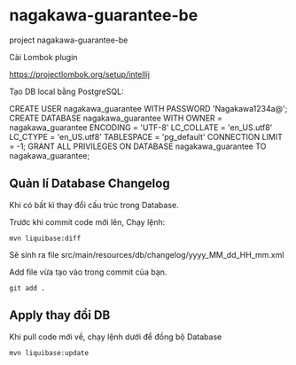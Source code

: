 # nagakawa-guarantee-be
project nagakawa-guarantee-be

Cài Lombok plugin

https://projectlombok.org/setup/intellij

Tạo DB local bằng PostgreSQL:

CREATE USER nagakawa_guarantee WITH PASSWORD 'Nagakawa1234a@';
CREATE DATABASE nagakawa_guarantee WITH OWNER =  nagakawa_guarantee ENCODING = 'UTF-8'	LC_COLLATE = 'en_US.utf8' LC_CTYPE = 'en_US.utf8' TABLESPACE = 'pg_default' CONNECTION LIMIT = -1;
GRANT ALL PRIVILEGES ON DATABASE nagakawa_guarantee TO nagakawa_guarantee;

## Quản lí Database Changelog

Khi có bất kì thay đổi cấu trúc trong Database.

Trước khi commit code mới lên, Chạy lệnh:

```
mvn liquibase:diff
```

Sẽ sinh ra file src/main/resources/db/changelog/yyyy_MM_dd_HH_mm.xml

Add file vừa tạo vào trong commit của bạn.

```
git add .
```

## Apply thay đổi DB

Khi pull code mới về, chạy lệnh dưới để đồng bộ Database

```
mvn liquibase:update
```

